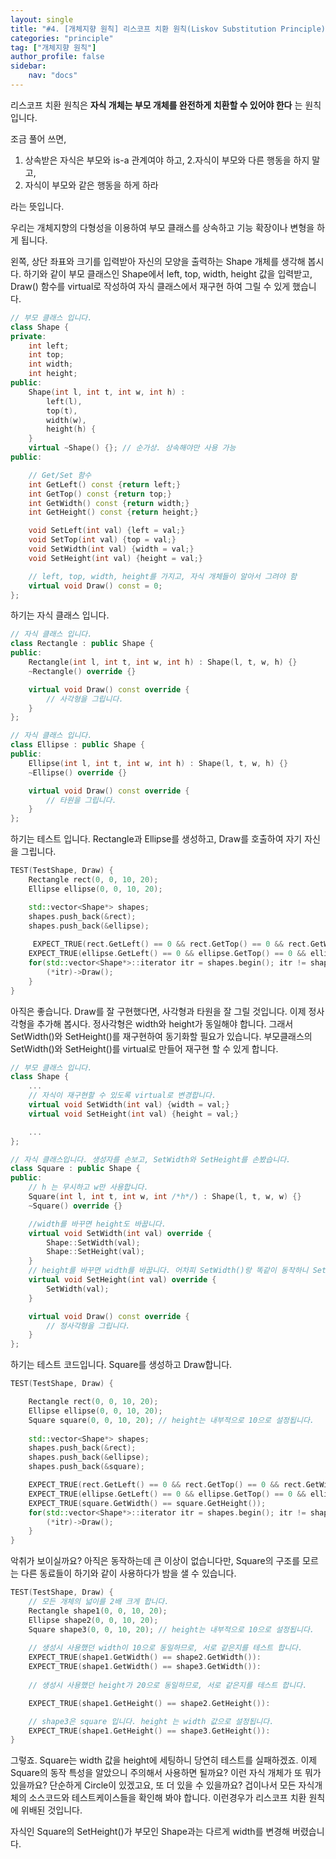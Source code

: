 ```yaml
---
layout: single
title: "#4. [개체지향 원칙] 리스코프 치환 원칙(Liskov Substitution Principle)(작성중)"
categories: "principle"
tag: ["개체지향 원칙"]
author_profile: false
sidebar: 
    nav: "docs"
---
```


리스코프 치환 원칙은 **자식 개체는 부모 개체를 완전하게 치환할 수 있어야 한다** 는 원칙입니다. 

조금 풀어 쓰면,

1. 상속받은 자식은 부모와 is-a 관계여야 하고,
2.자식이 부모와 다른 행동을 하지 말고,
3. 자식이 부모와 같은 행동을 하게 하라 

라는 뜻입니다.

우리는 개체지향의 다형성을 이용하여 부모 클래스를 상속하고 기능 확장이나 변형을 하게 됩니다.

왼쪽, 상단 좌표와 크기를 입력받아 자신의 모양을 출력하는 Shape 개체를 생각해 봅시다. 하기와 같이 부모 클래스인 Shape에서 left, top, width, height 값을 입력받고, Draw() 함수를 virtual로 작성하여 자식 클래스에서 재구현 하여 그릴 수 있게 했습니다.

```cpp
// 부모 클래스 입니다.
class Shape {
private:
    int left;
    int top;
    int width;
    int height;
public:
    Shape(int l, int t, int w, int h) :
        left(l),
        top(t),
        width(w),
        height(h) {
    }
    virtual ~Shape() {}; // 순가상. 상속해야만 사용 가능
public:

    // Get/Set 함수
    int GetLeft() const {return left;}
    int GetTop() const {return top;}
    int GetWidth() const {return width;}
    int GetHeight() const {return height;}

    void SetLeft(int val) {left = val;}
    void SetTop(int val) {top = val;}
    void SetWidth(int val) {width = val;}
    void SetHeight(int val) {height = val;}

    // left, top, width, height를 가지고, 자식 개체들이 알아서 그려야 함
    virtual void Draw() const = 0; 
};
```

하기는 자식 클래스 입니다. 

```cpp
// 자식 클래스 입니다.
class Rectangle : public Shape {
public:    
    Rectangle(int l, int t, int w, int h) : Shape(l, t, w, h) {}
    ~Rectangle() override {}

    virtual void Draw() const override {
        // 사각형을 그립니다.
    }
};

// 자식 클래스 입니다.
class Ellipse : public Shape {
public:
    Ellipse(int l, int t, int w, int h) : Shape(l, t, w, h) {}
    ~Ellipse() override {}

    virtual void Draw() const override {
        // 타원을 그립니다.
    }
};
```

하기는 테스트 입니다. Rectangle과 Ellipse를 생성하고, Draw를 호출하여 자기 자신을 그립니다.

```cpp
TEST(TestShape, Draw) {
    Rectangle rect(0, 0, 10, 20);
    Ellipse ellipse(0, 0, 10, 20);

    std::vector<Shape*> shapes;
    shapes.push_back(&rect);
    shapes.push_back(&ellipse);
 
     EXPECT_TRUE(rect.GetLeft() == 0 && rect.GetTop() == 0 && rect.GetWidth() == 10 && rect.GetHeight() == 20);   
    EXPECT_TRUE(ellipse.GetLeft() == 0 && ellipse.GetTop() == 0 && ellipse.GetWidth() == 10 && ellipse.GetHeight() == 20);  
    for(std::vector<Shape*>::iterator itr = shapes.begin(); itr != shapes.end(); ++itr) {
        (*itr)->Draw();
    }
}
```

아직은 좋습니다. Draw를 잘 구현했다면, 사각형과 타원을 잘 그릴 것입니다. 이제 정사각형을 추가해 봅시다. 정사각형은 width와 height가 동일해야 합니다. 그래서 SetWidth()와 SetHeight()를 재구현하여 동기화할 필요가 있습니다. 부모클래스의 SetWidth()와 SetHeight()를 virtual로 만들어 재구현 할 수 있게 합니다.

```cpp
// 부모 클래스 입니다.
class Shape {
    ...
    // 자식이 재구현할 수 있도록 virtual로 변경합니다.
    virtual void SetWidth(int val) {width = val;}
    virtual void SetHeight(int val) {height = val;}

    ...
};
```

```cpp
// 자식 클래스입니다. 생성자를 손보고, SetWidth와 SetHeight를 손봤습니다.
class Square : public Shape {
public:
    // h 는 무시하고 w만 사용합니다.
    Square(int l, int t, int w, int /*h*/) : Shape(l, t, w, w) {}
    ~Square() override {}

    //width를 바꾸면 height도 바꿉니다.
    virtual void SetWidth(int val) override {
        Shape::SetWidth(val);
        Shape::SetHeight(val);
    }
    // height를 바꾸면 width를 바꿉니다. 어차피 SetWidth()랑 똑같이 동작하니 SetWidth를 불러줍니다.
    virtual void SetHeight(int val) override {
        SetWidth(val);
    }

    virtual void Draw() const override {
        // 정사각형을 그립니다.
    }
};
```
하기는 테스트 코드입니다. Square를 생성하고 Draw합니다.

```cpp
TEST(TestShape, Draw) {

    Rectangle rect(0, 0, 10, 20);
    Ellipse ellipse(0, 0, 10, 20);
    Square square(0, 0, 10, 20); // height는 내부적으로 10으로 설정됩니다.
 
    std::vector<Shape*> shapes;
    shapes.push_back(&rect);
    shapes.push_back(&ellipse);
    shapes.push_back(&square);

    EXPECT_TRUE(rect.GetLeft() == 0 && rect.GetTop() == 0 && rect.GetWidth() == 10 && rect.GetHeight() == 20);   
    EXPECT_TRUE(ellipse.GetLeft() == 0 && ellipse.GetTop() == 0 && ellipse.GetWidth() == 10 && ellipse.GetHeight() == 20);  
    EXPECT_TRUE(square.GetWidth() == square.GetHeight());  
    for(std::vector<Shape*>::iterator itr = shapes.begin(); itr != shapes.end(); ++itr) {
        (*itr)->Draw();
    }
}
```

악취가 보이실까요? 아직은 동작하는데 큰 이상이 없습니다만, Square의 구조를 모르는 다른 동료들이 하기와 같이 사용하다가 밤을 샐 수 있습니다.

```cpp
TEST(TestShape, Draw) {
    // 모든 개체의 넓이를 2배 크게 합니다.
    Rectangle shape1(0, 0, 10, 20);
    Ellipse shape2(0, 0, 10, 20);
    Square shape3(0, 0, 10, 20); // height는 내부적으로 10으로 설정됩니다.
 
    // 생성시 사용했던 width이 10으로 동일하므로, 서로 같은지를 테스트 합니다.
    EXPECT_TRUE(shape1.GetWidth() == shape2.GetWidth()):
    EXPECT_TRUE(shape1.GetWidth() == shape3.GetWidth()):
    
    // 생성시 사용했던 height가 20으로 동일하므로, 서로 같은지를 테스트 합니다.

    EXPECT_TRUE(shape1.GetHeight() == shape2.GetHeight()):

    // shape3은 square 입니다. height 는 width 값으로 설정됩니다.
    EXPECT_TRUE(shape1.GetHeight() == shape3.GetHeight()):
}

```

그렇죠. Square는 width 값을 height에 세팅하니 당연히 테스트를 실패하겠죠. 이제 Square의 동작 특성을 알았으니 주의해서 사용하면 될까요? 이런 자식 개체가 또 뭐가 있을까요? 단순하게 Circle이 있겠고요, 또 더 있을 수 있을까요? 겁이나서 모든 자식개체의 소스코드와 테스트케이스들을 확인해 봐야 합니다. 이런경우가 리스코프 치환 원칙에 위배된 것입니다.

자식인 Square의 SetHeight()가 부모인 Shape과는 다르게 width를 변경해 버렸습니다.


